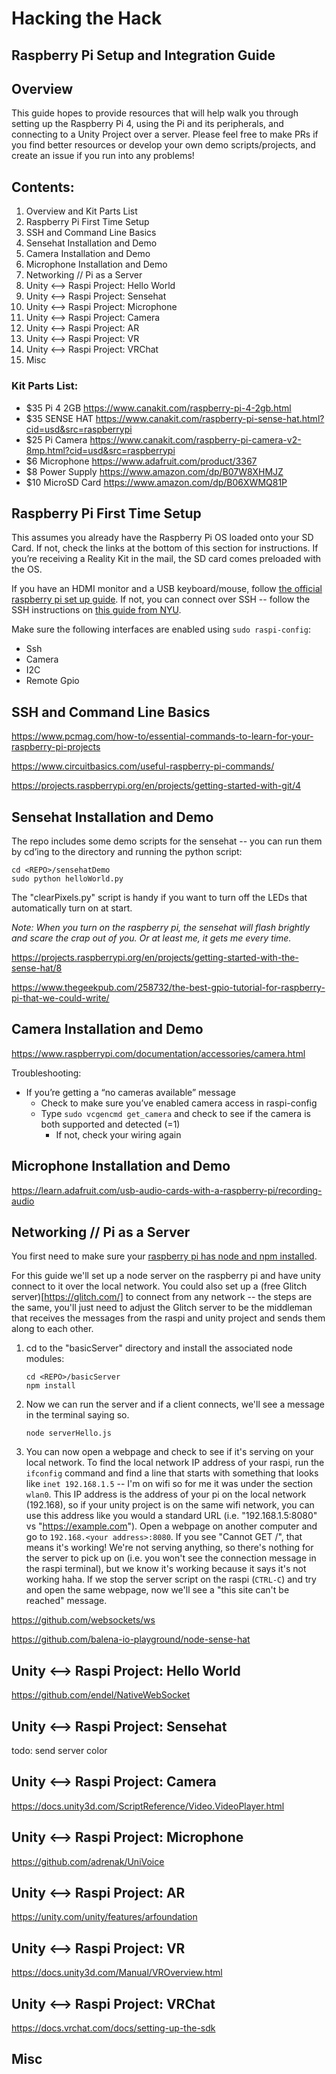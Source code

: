# Hacking the Hack
## Raspberry Pi Setup and Integration Guide

## Overview
This guide hopes to provide resources that will help walk you through setting up the Raspberry Pi 4, using the Pi and its peripherals, and connecting to a Unity Project over a server. Please feel free to make PRs if you find better resources or develop your own demo scripts/projects, and create an issue if you run into any problems!

## Contents:
1. Overview and Kit Parts List
2. Raspberry Pi First Time Setup
3. SSH and Command Line Basics
4. Sensehat Installation and Demo
5. Camera Installation and Demo
6. Microphone Installation and Demo
7. Networking // Pi as a Server
8. Unity <--> Raspi Project: Hello World
9. Unity <--> Raspi Project: Sensehat
10. Unity <--> Raspi Project: Microphone
11. Unity <--> Raspi Project: Camera
12. Unity <--> Raspi Project: AR
13. Unity <--> Raspi Project: VR
14. Unity <--> Raspi Project: VRChat
15. Misc


### Kit Parts List:
* $35 Pi 4 2GB https://www.canakit.com/raspberry-pi-4-2gb.html
* $35 SENSE HAT https://www.canakit.com/raspberry-pi-sense-hat.html?cid=usd&src=raspberrypi
* $25 Pi Camera https://www.canakit.com/raspberry-pi-camera-v2-8mp.html?cid=usd&src=raspberrypi
* $6 Microphone https://www.adafruit.com/product/3367
* $8 Power Supply https://www.amazon.com/dp/B07W8XHMJZ
* $10 MicroSD Card https://www.amazon.com/dp/B06XWMQ81P


## Raspberry Pi First Time Setup

This assumes you already have the Raspberry Pi OS loaded onto your SD Card. If not, check the links at the bottom of this section for instructions. If you’re receiving a Reality Kit in the mail, the SD card comes preloaded with the OS.

If you have an HDMI monitor and a USB keyboard/mouse, follow [the official raspberry pi set up guide](https://projects.raspberrypi.org/en/projects/raspberry-pi-setting-up/3).  If not,  you can connect over SSH -- follow the SSH instructions on [this guide from NYU](https://itp.nyu.edu/networks/setting-up-a-raspberry-pi/).

Make sure the following interfaces are enabled using `sudo raspi-config`:
* Ssh
* Camera
* I2C
* Remote Gpio

## SSH and Command Line Basics

https://www.pcmag.com/how-to/essential-commands-to-learn-for-your-raspberry-pi-projects

https://www.circuitbasics.com/useful-raspberry-pi-commands/

https://projects.raspberrypi.org/en/projects/getting-started-with-git/4

## Sensehat Installation and Demo

The repo includes some demo scripts for the sensehat -- you can run them by cd’ing to the directory and running the python script:
```
cd <REPO>/sensehatDemo
sudo python helloWorld.py
```
The "clearPixels.py" script is handy if you want to turn off the LEDs that automatically turn on at start.

*Note: When you turn on the raspberry pi, the sensehat will flash brightly and scare the crap out of you. Or at least me, it gets me every time.*

https://projects.raspberrypi.org/en/projects/getting-started-with-the-sense-hat/8

https://www.thegeekpub.com/258732/the-best-gpio-tutorial-for-raspberry-pi-that-we-could-write/

## Camera Installation and Demo

https://www.raspberrypi.com/documentation/accessories/camera.html

Troubleshooting:
* If you’re getting a “no cameras available” message
    * Check to make sure you’ve enabled camera access in raspi-config
    * Type `sudo vcgencmd get_camera` and check to see if the camera is both supported and detected (=1)
        * If not, check your wiring again
 

## Microphone Installation and Demo

https://learn.adafruit.com/usb-audio-cards-with-a-raspberry-pi/recording-audio

## Networking // Pi as a Server

You first need to make sure your [raspberry pi has node and npm installed](https://lindevs.com/install-node-js-and-npm-on-raspberry-pi/).

For this guide we'll set up a node server on the raspberry pi and have unity connect to it over the local network. You could also set up a (free Glitch server)[https://glitch.com/] to connect from any network -- the steps are the same, you'll just need to adjust the Glitch server to be the middleman that receives the messages from the raspi and unity project and sends them along to each other.

1. cd to the "basicServer" directory and install the associated node modules:
    ```
    cd <REPO>/basicServer
    npm install
    ```
2. Now we can run the server and if a client connects, we'll see a message in the terminal saying so. 
    ```
    node serverHello.js
    ```
3. You can now open a webpage and check to see if it's serving on your local network. To find the local network IP address of your raspi, run the `ifconfig` command and find a line that starts with something that looks like `inet 192.168.1.5` -- I'm on wifi so for me it was under the section `wlan0`. This IP address is the address of your pi on the local network (192.168), so if your unity project is on the same wifi network, you can use this address like you would a standard URL (i.e. "192.168.1.5:8080" vs "https://example.com"). Open a webpage on another computer and go to `192.168.<your address>:8080`. If you see "Cannot GET /", that means it's working! We're not serving anything, so there's nothing for the server to pick up on (i.e. you won't see the connection message in the raspi terminal), but we know it's working because it says it's not working haha. If we stop the server script on the raspi (`CTRL-C`) and try and open the same webpage, now we'll see a "this site can't be reached" message.

https://github.com/websockets/ws

https://github.com/balena-io-playground/node-sense-hat

## Unity <--> Raspi Project: Hello World

https://github.com/endel/NativeWebSocket

## Unity <--> Raspi Project: Sensehat

todo: send server color

## Unity <--> Raspi Project: Camera

https://docs.unity3d.com/ScriptReference/Video.VideoPlayer.html

## Unity <--> Raspi Project: Microphone

https://github.com/adrenak/UniVoice

## Unity <--> Raspi Project: AR

https://unity.com/unity/features/arfoundation

## Unity <--> Raspi Project: VR

https://docs.unity3d.com/Manual/VROverview.html

## Unity <--> Raspi Project: VRChat

https://docs.vrchat.com/docs/setting-up-the-sdk

## Misc




